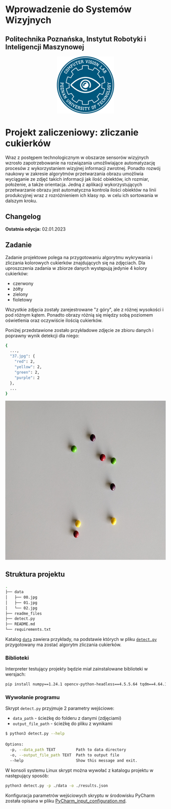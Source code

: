 # Wprowadzenie do Systemów Wizyjnych

## Politechnika Poznańska, Instytut Robotyki i Inteligencji Maszynowej

<p align="center">
  <img width="180" height="180" src="./readme_files/logo.svg">
</p>

# **Projekt zaliczeniowy: zliczanie cukierków**

Wraz z postępem technologicznym w obszarze sensorów wizyjnych wzrosło zapotrzebowanie na rozwiązania umożliwiające automatyzację procesów z wykorzystaniem wizyjnej informacji zwrotnej. Ponadto rozwój naukowy w zakresie algorytmów przetwarzania obrazu umożliwia wyciąganie ze zdjęć takich informacji jak ilość obiektów, ich rozmiar, położenie, a także orientacja. Jedną z aplikacji wykorzystujących przetwarzanie obrazu jest automatyczna kontrola ilości obiektów na linii produkcyjnej wraz z rozróżnieniem ich klasy np. w celu ich sortowania w dalszym kroku.

## Changelog
**Ostatnia edycja:** 02.01.2023


## Zadanie

Zadanie projektowe polega na przygotowaniu algorytmu wykrywania i zliczania kolorowych cukierków znajdujących się na zdjęciach. Dla uproszczenia zadania w zbiorze danych występują jedynie 4 kolory cukierków:
- czerwony
- żółty
- zielony
- fioletowy

Wszystkie zdjęcia zostały zarejestrowane "z góry", ale z różnej wysokości i pod różnym kątem. Ponadto obrazy różnią się między sobą poziomem oświetlenia oraz oczywiście ilością cukierków.

Poniżej przedstawione zostało przykładowe zdjęcie ze zbioru danych i poprawny wynik detekcji dla niego:

```bash
{
  ...,
  "37.jpg": {
    "red": 2,
    "yellow": 2,
    "green": 2,
    "purple": 2
  },
  ...
}
```

<p align="center">
  <img width="750" height="500" src="./data/37.jpg">
</p>

## Struktura projektu


```bash
.
├── data
│   ├── 00.jpg
│   ├── 01.jpg
│   └── 02.jpg
├── readme_files
├── detect.py
├── README.md
└── requirements.txt
```

Katalog [`data`](./data) zawiera przykłady, na podstawie których w pliku [`detect.py`](./detect.py) przygotowany ma zostać algorytm zliczania cukierków.

### Biblioteki

Interpreter testujący projekty będzie miał zainstalowane biblioteki w wersjach:
```bash
pip install numpy==1.24.1 opencv-python-headless==4.5.5.64 tqdm==4.64.1 click==8.1.3
```

### Wywołanie programu

Skrypt `detect.py` przyjmuje 2 parametry wejściowe:
- `data_path` - ścieżkę do folderu z danymi (zdjęciami)
- `output_file_path` - ścieżkę do pliku z wynikami

```bash
$ python3 detect.py --help

Options:
  -p, --data_path TEXT         Path to data directory
  -o, --output_file_path TEXT  Path to output file
  --help                       Show this message and exit.
```

W konsoli systemu Linux skrypt można wywołać z katalogu projektu w następujący sposób:

```bash
python3 detect.py -p ./data -o ./results.json
```

Konfiguracja parametrów wejściowych skryptu w środowisku PyCharm została opisana w pliku [PyCharm_input_configuration.md](./PyCharm_input_configuration.md).
